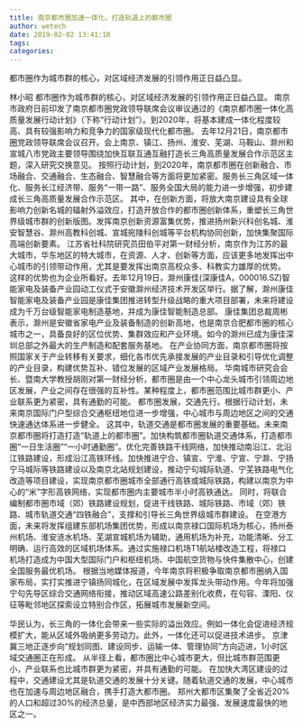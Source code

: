 ```yaml
---
title: 南京都市圈加速一体化，打造轨道上的都市圈
author: wetech
date: 2019-02-02 13:41:10
tags: 
categories: 
---
```

都市圈作为城市群的核心，对区域经济发展的引领作用正日益凸显。
<!-- more -->
林小昭
都市圈作为城市群的核心，对区域经济发展的引领作用正日益凸显。
南京市政府日前印发了南京都市圈党政领导联席会议审议通过的《南京都市圈一体化高质量发展行动计划》（下称“行动计划”）。到2020年，将基本建成一体化程度较高、具有较强影响力和竞争力的国家级现代化都市圈。
去年12月21日，南京都市圈党政领导联席会议召开。会上南京、镇江、扬州、淮安、芜湖、马鞍山、滁州和宣城八市党政主要领导围绕加快互联互通互融打造长三角高质量发展合作示范区主题，深入研究交换意见。
按照行动计划，到2020年，南京都市圈在创新融合、市场融合、交通融合、生态融合、智慧融合等方面将更加紧密。服务长三角区域一体化、服务长江经济带、服务“一带一路”、服务全国大局的能力进一步增强，初步建成长三角高质量发展合作示范区。
其中，在创新方面，将放大南京建设具有全球影响力创新名城的辐射外溢效应，打造开放合作的都市圈创新体系，重塑长三角世界级城市群的创新版图。发挥南京创新资源富集优势，推进扬州新兴科创名城、淮安智慧谷、滁州高教科创城、宣城宛陵科创城等平台机构协同创新，加快集聚国际高端创新要素。
江苏省社科院研究员田伯平对第一财经分析，南京作为江苏的最大城市，华东地区的特大城市，在资源、人才、创新等方面，应该更多地发挥出中心城市的引领带动作用，尤其是要发挥出南京高校众多、科教实力雄厚的优势。
这样的优势也为企业所看好。去年12月19日，滁州康佳(深康佳A，000016.SZ)智能家电及装备产业园动工仪式于安徽滁州经济技术开发区举行。据了解，滁州康佳智能家电及装备产业园是康佳集团推进转型升级战略的重大项目部署，未来将建设成为千万台级智能家电制造基地，并成为康佳智能制造总部。
康佳集团总裁周彬表示，滁州是安徽省家电产业及装备制造的创新高地，也是南京合肥都市圈的核心城市之一，具备良好的区位优势、集群效应和产业环境。如今的滁州已成为康佳深圳总部之外最大的生产制造和配套服务基地。
在产业协同方面，南京都市圈将按照国家关于产业转移有关要求，细化各市优先承接发展的产业目录和引导优化调整的产业目录，构建优势互补、错位发展的区域产业发展格局。
华南城市研究会会长、暨南大学教授胡刚对第一财经分析，都市圈是由一个中心龙头城市引领周边地区发展，产业之间存在很强的互补性。某种程度上，都市圈范围比城市群更小、产业联系更为紧密，具有通勤的可能。
都市圈发展，交通先行。根据行动计划，未来南京国际门户型综合交通枢纽地位进一步增强，中心城市与周边地区之间的交通快速通达体系进一步健全。
这其中，轨道交通是都市圈发展的重要基础。未来南京都市圈将打造打造“轨道上的都市圈”。加快构筑都市圈轨道交通体系，打造都市圈“一日生活圈”“一小时通勤圈”。优化完善铁路干线网络，加快推动南沿江、北沿江铁路建设，形成沿江高铁环线。加快推进宁合、镇宣、宁淮、宁宣、宁滁、宁扬宁马城际等铁路建设以及南京北站规划建设，推动宁句城际轨道、宁芜铁路电气化改造等项目建设，实现南京都市圈城市全部通行高铁或城际铁路，构建以南京为中心的“米”字形高铁网络，实现都市圈内主要城市半小时高铁通达。
同时，将联合编制都市圈市域（郊）铁路建设规划，促进干线铁路、城际铁路、市域（郊）铁路、城市轨道交通“四铁融合”，支撑和引导长三角世界级城市群建设。
在空港方面，未来将发挥组建东部机场集团优势，形成以南京禄口国际机场为核心，扬州泰州机场、淮安涟水机场、芜湖宣城机场为辅助，通用机场为补充，功能清晰、分工明确、运行高效的区域机场体系。通过实施禄口机场T1航站楼改造工程，将禄口机场打造成为中国大型国际门户和枢纽机场、中国航空货物与快件集散中心，创建全国服务最优机场。
根据当地媒体报道，今年南京将积极争取南京都市圈纳入国家布局，实打实推进宁镇扬同城化，在区域发展中发挥龙头带动作用。今年将加强宁句先导区综合交通网络衔接，推动区域高速公路差别化收费，在句容、溧阳、仪征等毗邻地区探索设立特别合作区，拓展城市发展新空间。
 
 
华民认为，长三角的一体化会带来一些实际的溢出效应。例如一体化会促进经济规模扩大，能从区域外吸纳更多劳动力。此外，一体化还可以促进技术进步。
京津冀三地正逐步向“规划同图、建设同步、运输一体、管理协同”方向迈进，1小时区域交通圈正在形成。
从半径上看，都市圈比中心城市更大，但比城市群范围更小，产业联系也比城市群更为紧密，并具有通勤的可能。
在加快大湾区建设的过程中，交通建设尤其是轨道交通的发展十分关键。随着轨道交通的发展，中心城市也在加速与周边地区融合，携手打造大都市圈。
郑州大都市区集聚了全省近20%的人口和超过30%的经济总量，是中西部地区经济实力最强、发展速度最快的地区之一。
